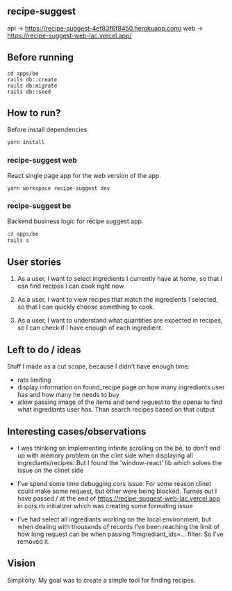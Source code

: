 ## recipe-suggest

api -> https://recipe-suggest-4ef83f6f8450.herokuapp.com/
web -> https://recipe-suggest-web-lac.vercel.app/

## Before running

```
cd apps/be
rails db::create
rails db:migrate
rails db::seed
```

## How to run?

Before install dependencies

```sh
yarn install
```

### recipe-suggest web

React single page app for the web version of the app.

```sh
yarn workspace recipe-suggest dev
```

### recipe-suggest be

Backend business logic for recipe suggest app.

```sh
cd apps/be
rails s
```

## User stories

1. As a user, I want to select ingredients I currently have at home, so that I can find recipes I can cook right now.

2. As a user, I want to view recipes that match the ingredients I selected, so that I can quickly choose something to cook.

3. As a user, I want to understand what quantities are expected in recipes, so I can check if I have enough of each ingredient.

## Left to do / ideas

Stuff I made as a cut scope, because I didn't have enough time:

- rate limiting
- display information on found_recipe page on how many ingrediants user has and how many he needs to buy
- allow passing image of the items and send request to the openai to find what ingrediants user has. Than search recipes based on that output

## Interesting cases/observations

- I was thinking on implementing infinite scrolling on the be, to don't end up with memory problem on the clint side when displaying all ingrediants/recipes. But I found the 'window-react' lib which solves the issue on the clinet side

- I've spend some time debugging cors issue. For some reason clinet could make some request, but other were being blocked. Turnes out I have passed / at the end of https://recipe-suggest-web-lac.vercel.app in cors.rb initializer which was creating some formating issue

- I've had select all ingrediants working on the local environment, but when dealing with thousands of records I've been reaching the limit of how long request can be when passing ?imgrediant_ids=... filter. So I've removed it.

## Vision

Simplicity. My goal was to create a simple tool for finding recipes.
